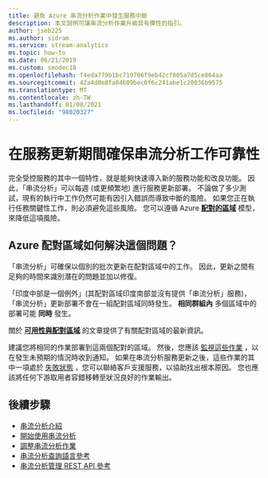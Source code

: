 ```yaml
---
title: 避免 Azure 串流分析作業中發生服務中斷
description: 本文說明可讓串流分析作業升級具有彈性的指引。
author: jseb225
ms.author: sidram
ms.service: stream-analytics
ms.topic: how-to
ms.date: 06/21/2019
ms.custom: seodec18
ms.openlocfilehash: f4eda779b1bc719706f9eb42cf805a7d5ce864aa
ms.sourcegitcommit: 42a4d0e8fa84609bec0f6c241abe1c20036b9575
ms.translationtype: MT
ms.contentlocale: zh-TW
ms.lasthandoff: 01/08/2021
ms.locfileid: "98020327"
---
```

# <a name="guarantee-stream-analytics-job-reliability-during-service-updates"></a>在服務更新期間確保串流分析工作可靠性

完全受控服務的其中一個特性，就是能夠快速導入新的服務功能和改良功能。 因此，「串流分析」可以每週 (或更頻繁地) 進行服務更新部署。 不論做了多少測試，現有的執行中工作仍然可能有因引入錯誤而導致中斷的風險。 如果您正在執行任務關鍵性工作，則必須避免這些風險。 您可以遵循 Azure **[配對的區域](../best-practices-availability-paired-regions.md)** 模型，來降低這項風險。 

## <a name="how-do-azure-paired-regions-address-this-concern"></a>Azure 配對區域如何解決這個問題？

「串流分析」可確保以個別的批次更新在配對區域中的工作。 因此，更新之間有足夠的時間來識別潛在的問題並加以修復。

「印度中部是一個例外」(其配對區域印度南部並沒有提供「串流分析」服務)，「串流分析」更新部署不會在一組配對區域同時發生。 **相同群組內** 多個區域中的部署可能 **同時** 發生。

關於 **[可用性與配對區域](../best-practices-availability-paired-regions.md)** 的文章提供了有關配對區域的最新資訊。

建議您將相同的作業部署到這兩個配對的區域。 然後，您應該 [監視這些作業](./stream-analytics-set-up-alerts.md#scenarios-to-monitor) ，以在發生未預期的情況時收到通知。 如果在串流分析服務更新之後，這些作業的其中一項處於 [失敗狀態](./job-states.md) ，您可以聯絡客戶支援服務，以協助找出根本原因。 您也應該將任何下游取用者容錯移轉至狀況良好的作業輸出。

## <a name="next-steps"></a>後續步驟

* [串流分析介紹](stream-analytics-introduction.md)
* [開始使用串流分析](stream-analytics-real-time-fraud-detection.md)
* [調整串流分析作業](stream-analytics-scale-jobs.md)
* [串流分析查詢語言參考](/stream-analytics-query/stream-analytics-query-language-reference)
* [串流分析管理 REST API 參考](/rest/api/streamanalytics/)